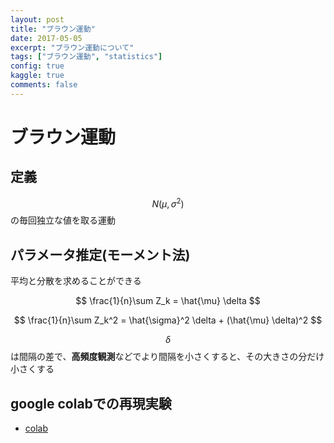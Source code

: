 ```yaml
---
layout: post
title: "ブラウン運動"
date: 2017-05-05
excerpt: "ブラウン運動について"
tags: ["ブラウン運動", "statistics"]
config: true
kaggle: true
comments: false
---
```



# ブラウン運動

## 定義
$$N(\mu, \sigma^2)$$の毎回独立な値を取る運動  

## パラメータ推定(モーメント法)
平均と分散を求めることができる  
 
$$
\frac{1}{n}\sum Z_k = \hat{\mu} \delta
$$

$$
\frac{1}{n}\sum Z_k^2 = \hat{\sigma}^2 \delta + (\hat{\mu} \delta)^2
$$

$$\delta$$は間隔の差で、**高頻度観測**などでより間隔を小さくすると、その大きさの分だけ小さくする  

## google colabでの再現実験
 - [colab](https://colab.research.google.com/drive/1KJTDd_UJ0Vmvq4gdCuFXkBvos-CSIXnd?usp=sharing)

